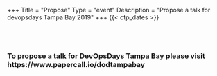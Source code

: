 +++
Title = "Propose"
Type = "event"
Description = "Propose a talk for devopsdays Tampa Bay 2019"
+++
  {{< cfp_dates >}}

<br><br>
<h3>To propose a talk for DevOpsDays Tampa Bay please visit https://www.papercall.io/dodtampabay</h3>
